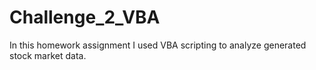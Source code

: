 # Challenge_2_VBA
In this homework assignment I used VBA scripting to analyze generated stock market data.
